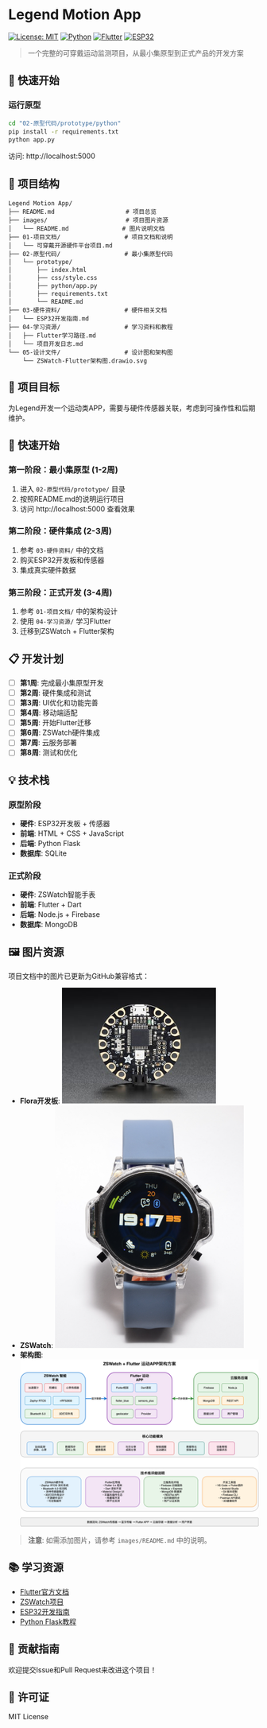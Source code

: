 # Legend Motion App

[![License: MIT](https://img.shields.io/badge/License-MIT-yellow.svg)](https://opensource.org/licenses/MIT)
[![Python](https://img.shields.io/badge/Python-3.8+-blue.svg)](https://www.python.org/)
[![Flutter](https://img.shields.io/badge/Flutter-3.0+-blue.svg)](https://flutter.dev/)
[![ESP32](https://img.shields.io/badge/ESP32-Compatible-green.svg)](https://www.espressif.com/)

> 一个完整的可穿戴运动监测项目，从最小集原型到正式产品的开发方案

## 🚀 快速开始

### 运行原型
```bash
cd "02-原型代码/prototype/python"
pip install -r requirements.txt
python app.py
```
访问: http://localhost:5000

## 📁 项目结构

```
Legend Motion App/
├── README.md                    # 项目总览
├── images/                      # 项目图片资源
│   └── README.md               # 图片说明文档
├── 01-项目文档/                  # 项目文档和说明
│   └── 可穿戴开源硬件平台项目.md
├── 02-原型代码/                  # 最小集原型代码
│   └── prototype/
│       ├── index.html
│       ├── css/style.css
│       ├── python/app.py
│       ├── requirements.txt
│       └── README.md
├── 03-硬件资料/                  # 硬件相关文档
│   └── ESP32开发指南.md
├── 04-学习资源/                  # 学习资料和教程
│   ├── Flutter学习路径.md
│   └── 项目开发日志.md
└── 05-设计文件/                  # 设计图和架构图
    └── ZSWatch-Flutter架构图.drawio.svg
```

## 🎯 项目目标

为Legend开发一个运动类APP，需要与硬件传感器关联，考虑到可操作性和后期维护。

## 🚀 快速开始

### 第一阶段：最小集原型 (1-2周)
1. 进入 `02-原型代码/prototype/` 目录
2. 按照README.md的说明运行项目
3. 访问 http://localhost:5000 查看效果

### 第二阶段：硬件集成 (2-3周)
1. 参考 `03-硬件资料/` 中的文档
2. 购买ESP32开发板和传感器
3. 集成真实硬件数据

### 第三阶段：正式开发 (3-4周)
1. 参考 `01-项目文档/` 中的架构设计
2. 使用 `04-学习资源/` 学习Flutter
3. 迁移到ZSWatch + Flutter架构

## 📋 开发计划

- [ ] **第1周**: 完成最小集原型开发
- [ ] **第2周**: 硬件集成和测试
- [ ] **第3周**: UI优化和功能完善
- [ ] **第4周**: 移动端适配
- [ ] **第5周**: 开始Flutter迁移
- [ ] **第6周**: ZSWatch硬件集成
- [ ] **第7周**: 云服务部署
- [ ] **第8周**: 测试和优化

## 💡 技术栈

### 原型阶段
- **硬件**: ESP32开发板 + 传感器
- **前端**: HTML + CSS + JavaScript
- **后端**: Python Flask
- **数据库**: SQLite

### 正式阶段
- **硬件**: ZSWatch智能手表
- **前端**: Flutter + Dart
- **后端**: Node.js + Firebase
- **数据库**: MongoDB

## 🖼️ 图片资源

项目文档中的图片已更新为GitHub兼容格式：

- **Flora开发板**: ![Adafruit Flora](images/flora.jpg)
- **ZSWatch**: ![ZSWatch](images/zswatch.png)
- **架构图**: ![ZSWatch + Flutter 架构图](05-设计文件/ZSWatch-Flutter架构图.drawio.svg)

> **注意**: 如需添加图片，请参考 `images/README.md` 中的说明。

## 📚 学习资源

- [Flutter官方文档](https://flutter.dev/docs)
- [ZSWatch项目](https://zswatch.dev/)
- [ESP32开发指南](https://docs.espressif.com/projects/esp-idf/)
- [Python Flask教程](https://flask.palletsprojects.com/)

## 🤝 贡献指南

欢迎提交Issue和Pull Request来改进这个项目！

## 📄 许可证

MIT License
